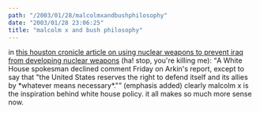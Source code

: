 ```yaml
---
path: "/2003/01/28/malcolmxandbushphilosophy" 
date: "2003/01/28 23:06:25" 
title: "malcolm x and bush philosophy" 
---
```

<p>in <a href="http://www.chron.com/cs/CDA/story.hts/nation/1750749">this houston cronicle article on using nuclear weapons to prevent iraq from developing nuclear weapons</a> (ha! stop, you're killing me): <q>A White House spokesman declined comment Friday on Arkin's report, except to say that "the United States reserves the right to defend itself and its allies by *whatever means necessary*."</q> (emphasis added) clearly malcolm x is the inspiration behind white house policy. it all makes so much more sense now.</p>